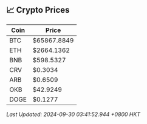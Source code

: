 ## 📈 Crypto Prices

| Coin | Price |
| ---- | ----- |
| BTC | $65867.8849 |
| ETH | $2664.1362 |
| BNB | $598.5327 |
| CRV | $0.3034 |
| ARB | $0.6509 |
| OKB | $42.9249 |
| DOGE | $0.1277 |

_Last Updated: 2024-09-30 03:41:52.944 +0800 HKT_